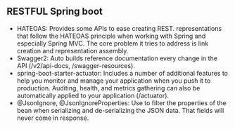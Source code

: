 RESTFUL Spring boot
-------------------
- HATEOAS: Provides some APIs to ease creating REST.
representations that follow the HATEOAS principle when working with Spring and especially Spring MVC. The core problem it tries to address is link creation and representation assembly.
- Swagger2: Auto builds reference documentation every change in the API
(/v2/api-docs, /swagger-resources).
- spring-boot-starter-actuator: Includes a number of additional features to
help you monitor and manage your application when you push it to production.
Auditing, health, and metrics gathering can also be automatically applied to
your application (/actuator).
- @JsonIgnore, @JsonIgnoreProperties: Use to filter the properties of the
bean when serializing and de-serializing the JSON data. That fields will
never come in response.
